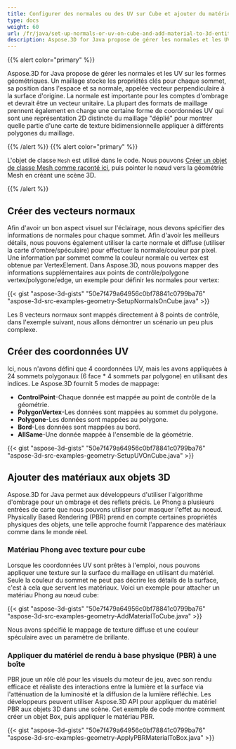 ```yaml
---
title: Configurer des normales ou des UV sur Cube et ajouter du matériel aux entités 3D
type: docs
weight: 60
url: /fr/java/set-up-normals-or-uv-on-cube-and-add-material-to-3d-entities/
description: Aspose.3D for Java propose de gérer les normales et les UV sur les formes géométriques. Un maillage stocke les propriétés clés pour chaque sommet, sa position dans l'espace et sa normale, appelée vecteur perpendiculaire à la surface d'origine. La normale est importante pour les comptes d'ombrage et devrait être un vecteur unitaire. La plupart des formats de maillage prennent également en charge une certaine forme de coordonnées UV qui sont une représentation 2D distincte du maillage "déplié" pour montrer quelle partie d'une carte de texture bidimensionnelle appliquer à différents polygones du maillage.
---
```

{{% alert color="primary" %}}

Aspose.3D for Java propose de gérer les normales et les UV sur les formes géométriques. Un maillage stocke les propriétés clés pour chaque sommet, sa position dans l'espace et sa normale, appelée vecteur perpendiculaire à la surface d'origine. La normale est importante pour les comptes d'ombrage et devrait être un vecteur unitaire. La plupart des formats de maillage prennent également en charge une certaine forme de coordonnées UV qui sont une représentation 2D distincte du maillage "déplié" pour montrer quelle partie d'une carte de texture bidimensionnelle appliquer à différents polygones du maillage.

{{% /alert %}} {{% alert color="primary" %}}

L'objet de classe `Mesh` est utilisé dans le code. Nous pouvons [Créer un objet de classe Mesh comme raconté ici](https://docs.aspose.com/3d/java/create-3d-mesh-and-scene/), puis pointer le nœud vers la géométrie Mesh en créant une scène 3D.

{{% /alert %}}
##  **Créer des vecteurs normaux**
Afin d'avoir un bon aspect visuel sur l'éclairage, nous devons spécifier des informations de normales pour chaque sommet. Afin d'avoir les meilleurs détails, nous pouvons également utiliser la carte normale et diffuse (utiliser la carte d'ombre/spéculaire) pour effectuer la normale/couleur par pixel. Une information par sommet comme la couleur normale ou vertex est obtenue par VertexElement. Dans Aspose.3D, nous pouvons mapper des informations supplémentaires aux points de contrôle/polygone vertex/polygone/edge, un exemple pour définir les normales pour vertex:

{{< gist "aspose-3d-gists" "50e7f479a64956c0bf78841c0799ba76" "aspose-3d-src-examples-geometry-SetupNormalsOnCube.java" >}}


Les 8 vecteurs normaux sont mappés directement à 8 points de contrôle, dans l'exemple suivant, nous allons démontrer un scénario un peu plus complexe.
##  **Créer des coordonnées UV**
Ici, nous n'avons défini que 4 coordonnées UV, mais les avons appliquées à 24 sommets polygonaux (6 face * 4 sommets par polygone) en utilisant des indices.
Le Aspose.3D fournit 5 modes de mappage:

- **ControlPoint**-Chaque donnée est mappée au point de contrôle de la géométrie.
- **PolygonVertex**-Les données sont mappées au sommet du polygone.
- **Polygone**-Les données sont mappées au polygone.
- **Bord**-Les données sont mappées au bord.
- **AllSame**-Une donnée mappée à l'ensemble de la géométrie.



{{< gist "aspose-3d-gists" "50e7f479a64956c0bf78841c0799ba76" "aspose-3d-src-examples-geometry-SetupUVOnCube.java" >}}
##  **Ajouter des matériaux aux objets 3D**
Aspose.3D for Java permet aux développeurs d'utiliser l'algorithme d'ombrage pour un ombrage et des reflets précis. Le Phong a plusieurs entrées de carte que nous pouvons utiliser pour masquer l'effet au noeud. Physically Based Rendering (PBR) prend en compte certaines propriétés physiques des objets, une telle approche fournit l'apparence des matériaux comme dans le monde réel.
###  **Matériau Phong avec texture pour cube**
Lorsque les coordonnées UV sont prêtes à l'emploi, nous pouvons appliquer une texture sur la surface du maillage en utilisant du matériel. Seule la couleur du sommet ne peut pas décrire les détails de la surface, c'est à cela que servent les matériaux. Voici un exemple pour attacher un matériau Phong au nœud cube:

{{< gist "aspose-3d-gists" "50e7f479a64956c0bf78841c0799ba76" "aspose-3d-src-examples-geometry-AddMaterialToCube.java" >}}


Nous avons spécifié le mappage de texture diffuse et une couleur spéculaire avec un paramètre de brillante.
###  **Appliquer du matériel de rendu à base physique (PBR) à une boîte**
PBR joue un rôle clé pour les visuels du moteur de jeu, avec son rendu efficace et réaliste des interactions entre la lumière et la surface via l'atténuation de la luminosité et la diffusion de la lumière réfléchie. Les développeurs peuvent utiliser Aspose.3D API pour appliquer du matériel PBR aux objets 3D dans une scène. Cet exemple de code montre comment créer un objet Box, puis appliquer le matériau PBR.

{{< gist "aspose-3d-gists" "50e7f479a64956c0bf78841c0799ba76" "aspose-3d-src-examples-geometry-ApplyPBRMaterialToBox.java" >}}
